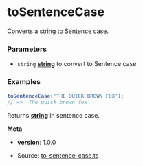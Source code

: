 <!-- Generated by documentation.js. Update this documentation by updating the source code. -->

# toSentenceCase

Converts a string to Sentence case.

### Parameters

*   `string` **[string][1]** to convert to Sentence case

### Examples

```javascript
toSentenceCase('THE QUICK BROWN FOX');
// => 'The quick brown fox'
```

Returns **[string][1]** in sentence case.

**Meta**

*   **version**: 1.0.0

[1]: https://developer.mozilla.org/docs/Web/JavaScript/Reference/Global_Objects/String


* Source: [to-sentence-case.ts](https://github.com/iamdevlinph/common-utils-pkg/blob/main/src/to-sentence-case/to-sentence-case.ts#L14-L17)